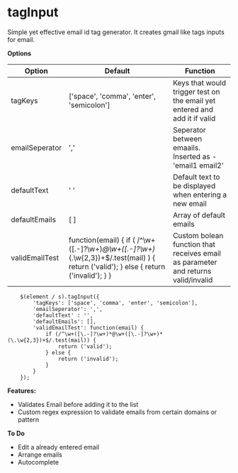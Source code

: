 tagInput
===================


Simple yet effective email id tag generator.  It creates gmail like tags inputs for email.

**Options**

| Option         | Default                                                                                                                                                          | Function                                                                          |
|----------------|------------------------------------------------------------------------------------------------------------------------------------------------------------------|-----------------------------------------------------------------------------------|
| tagKeys        | ['space', 'comma', 'enter', 'semicolon']                                                                                                                         | Keys that would trigger test on the email yet entered and add it if valid         |
| emailSeperator | ','                                                                                                                                                              | Seperator between emaails. Inserted as - 'email1 email2'                          |
| defaultText    | ' '                                                                                                                                                              | Default text to be displayed when entering a new email                            |
| defaultEmails  | [ ]                                                                                                                                                              | Array of default emails                                                           |
| validEmailTest | function(email) { if ( /^\w+([\.-]?\w+)*@\w+([\.-]?\w+)*(\.\w{2,3})+$/.test(mail) ) {         return ('valid');     } else {         return ('invalid');     } } | Custom bolean function that receives email as parameter and returns valid/invalid |



    	$(element / s).tagInput({
			'tagKeys': ['space', 'comma', 'enter', 'semicolon'],
			'emailSeperator': ',',
			'defaultText' : '',
			'defaultEmails': [],
			'validEmailTest': function(email) {
				if (/^\w+([\.-]?\w+)*@\w+([\.-]?\w+)*(\.\w{2,3})+$/.test(mail)) {
					return ('valid');
				} else {
					return ('invalid');
				}
			}
		});

**Features:**

 - Validates Email before adding it to the list
 - Custom regex expression to validate emails from certain domains or pattern

**To Do**

 - Edit a already entered email
 - Arrange emails
 - Autocomplete


